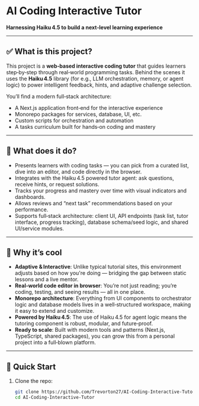 # AI Coding Interactive Tutor  
**Harnessing Haiku 4.5 to build a next‑level learning experience**

---

## ✅ What is this project?  
This project is a **web‑based interactive coding tutor** that guides learners step‑by‑step through real‑world programming tasks. Behind the scenes it uses the **Haiku 4.5** library (for e.g., LLM orchestration, memory, or agent logic) to power intelligent feedback, hints, and adaptive challenge selection.

You’ll find a modern full‑stack architecture:
- A Next.js application front‑end for the interactive experience  
- Monorepo packages for services, database, UI, etc.  
- Custom scripts for orchestration and automation  
- A tasks curriculum built for hands‑on coding and mastery  

---

## 🎯 What does it do?  
- Presents learners with coding tasks — you can pick from a curated list, dive into an editor, and code directly in the browser.  
- Integrates with the Haiku 4.5 powered tutor agent: ask questions, receive hints, or request solutions.  
- Tracks your progress and mastery over time with visual indicators and dashboards.  
- Allows reviews and “next task” recommendations based on your performance.  
- Supports full‑stack architecture: client UI, API endpoints (task list, tutor interface, progress tracking), database schema/seed logic, and shared UI/service modules.  

---

## 🚀 Why it’s cool  
- **Adaptive & Interactive**: Unlike typical tutorial sites, this environment adjusts based on how you're doing — bridging the gap between static lessons and a live mentor.  
- **Real‑world code editor in browser**: You’re not just reading; you’re coding, testing, and seeing results — all in one place.  
- **Monorepo architecture**: Everything from UI components to orchestrator logic and database models lives in a well‑structured workspace, making it easy to extend and customize.  
- **Powered by Haiku 4.5**: The use of Haiku 4.5 for agent logic means the tutoring component is robust, modular, and future‑proof.  
- **Ready to scale**: Built with modern tools and patterns (Next.js, TypeScript, shared packages), you can grow this from a personal project into a full‑blown platform.

---

## 🧪 Quick Start  
1. Clone the repo:  
   ```bash
   git clone https://github.com/Trevorton27/AI-Coding-Interactive-Tutor.git
   cd AI-Coding-Interactive-Tutor
